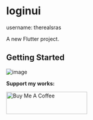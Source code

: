 # loginui

username: therealsras

A new Flutter project.

## Getting Started
![image](https://user-images.githubusercontent.com/31751665/175757592-214c4ffb-da20-416a-afa3-b00e2e69d682.png)


**Support my works:**

<a href="https://www.buymeacoffee.com/chhinsras" target="_blank"><img src="https://cdn.buymeacoffee.com/buttons/v2/default-yellow.png" alt="Buy Me A Coffee" style="height: 60px !important;width: 217px !important;" ></a>
